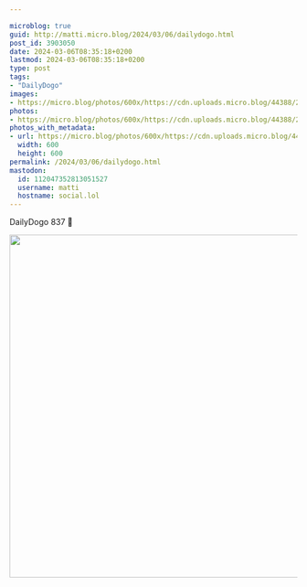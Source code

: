 ```yaml
---

microblog: true
guid: http://matti.micro.blog/2024/03/06/dailydogo.html
post_id: 3903050
date: 2024-03-06T08:35:18+0200
lastmod: 2024-03-06T08:35:18+0200
type: post
tags:
- "DailyDogo"
images:
- https://micro.blog/photos/600x/https://cdn.uploads.micro.blog/44388/2024/bbdc1888ac77463cbdc133fa684d0153.jpg
photos:
- https://micro.blog/photos/600x/https://cdn.uploads.micro.blog/44388/2024/bbdc1888ac77463cbdc133fa684d0153.jpg
photos_with_metadata:
- url: https://micro.blog/photos/600x/https://cdn.uploads.micro.blog/44388/2024/bbdc1888ac77463cbdc133fa684d0153.jpg
  width: 600
  height: 600
permalink: /2024/03/06/dailydogo.html
mastodon:
  id: 112047352813051527
  username: matti
  hostname: social.lol
---
```

DailyDogo 837 🐶

<img src="/media/uploads/2024/bbdc1888ac77463cbdc133fa684d0153.jpg" width="600" height="600" alt="" />
